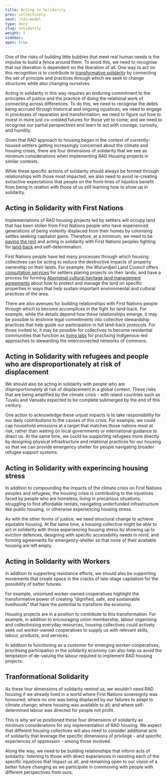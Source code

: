 ```yaml
---
title: Acting in Solidarity
prev: collectively
next: /t2s-model
type: docs
slug: solidarity
weight: 5
sidebar:
open: true
---
```

One of the risks of building little bubbles that meet real human needs is the impulse to build a fence around them. To avoid this, we need to recognise that our liberation is dependent on the liberation of all. One way to act on this recognition is to contribute to [transformative solidarity](https://commonslibrary.org/solidarity-the-past-present-and-future-of-a-world-changing-idea/) by connecting the set of principle and practices through which we seek to change structures while also changing ourselves.

Acting in solidarity in this way requires an enduring commitment to the principles of justice and the practice of doing the relational work of connecting across differences. To do this, we need to recognise the debts being accrued through historical and ongoing injustices; we need to engage in processes of reparation and transformation; we need to figure out how to invest in more just co-created futures for those yet to come; and we need to recognise our partial perspectives and learn to act with courage, curiosity, and humility. 

Given that RAD approach to housing began in the context of currently-housed settlers getting increasingly concerned about the climate and housing crises, there are four dimensions of solidarity that we see as minimum considerations when implementing RAD Housing projects in similar contexts. 

While these specific actions of solidarity should always be formed through relationships with those most impacted, we also need to avoid re-creating extractive expectations that people on the front-lines of injustice benefit from being in relation with those of us still learning how to show up in solidarity. 

## Acting in Solidarity with First Nations 
Implementations of RAD housing projects led by settlers will occupy land that has been stolen from First Nations people who have experienced generations of being violently displaced from their homes by colonising settles seeking capitalist gains. Therefore, at a minimum, we need to be [paying the rent](https://paytherent.net.au/) and acting in solidarity with First Nations peoples fighting for [land-back](https://www.commonground.org.au/article/land-back) and self-determination. 

First Nations people have led many processes through which housing collectives can be acting to reduce the destructive impacts of property ownership on their lands. For example, the Wurundjeri Land Council offers [consultation services](https://www.wurundjeri.com.au/services/cultural-consultations/) for settlers planing projects on their lands, and have a process for forming [Aboriginal cultural heritage land management agreements](https://www.firstpeoplesrelations.vic.gov.au/aboriginal-cultural-heritage-land-management-agreements) about how to protect and manage the land on specific properties in ways that help sustain important environmental and cultural practices of the area.  

There are also avenues for building relationships with First Nations people through which to become accomplices in the fight for land-back. For example, while the details depend how these relationships emerge, it may be possible to enshrine legal commitments into collective stewardship practices that help guide our participation in full land-back protocols. For those invited to, it may be possible for collectives to become residential communities that function as [living labs](https://blogs.deakin.edu.au/nikeriinstitute/the-indigenous-knowledges-systems-lab/) for practising Indigenous-led approaches to stewarding the interconnected networks of commons.


## Acting in Solidarity with refugees and people who are disproportionately at risk of displacement
We should also be acting in solidarity with people who are disproportionately at risk of displacement in a global context. These risks that are being amplified by the climate crisis - with island countries such as Tuvalu and Vanuatu expected to be complete submerged by the end of this century.

One action to acknowledge these unjust impacts is to take responsibility for our daily contributions to the causes of this crisis. For example, we could cap household emissions at a target that matches those nations most at risk, rather than waiting on local governments or international guidance to direct us. At the same time, we could be supporting refugees more directly by designing physical infrastructure and relational practices for our housing so that we can provide emergency shelter for people navigating broader refugee support systems. 

## Acting in Solidarity with experincing housing stress
In addition to compounding the impacts of the climate crisis on First Nations peoples and refugees, the housing crisis is contributing to the injustices faced by people who are homeless, living in precarious situations, struggling to find affordable rentals, navigating underfunded infrastructure like public housing, or otherwise experiencing housing stress. 

As with the other forms of justice, we need structural change to achieve equitable housing. At the same time, a housing collective might be able to act in solidarity with those experiencing housing stress by showing up to eviction defences, designing with specific accessibility needs in mind, and forming agreements for emergency-shelter so that none of their available housing are left empty. 
 
## Acting in Solidarity with Workers
In addition to supporting resistance efforts, we should also be supporting movements that create space in the cracks of late-stage capitalism for the possibility of better futures. 

For example, unionised worker-owned cooperatives highlight the transformative power of creating “dignified, safe, and sustainable livelihoods” that have the potential to transform the economy.

Housing projects are in a position to contribute to this transformation. For example, in addition to encouraging union membership, labour organising and collectivising everyday resources, housing collectives could actively seek out worker-owned cooperatives to supply us with relevant skills, labour, products, and services.

In addition to functioning as a customer for emerging worker-cooperatives, 
prioritising participation in the solidarity economy can also help us avoid the temptation of de-valuing the labour required to implement RAD housing projects. 

## Tranformational Solidarity 
As these four dimensions of solidarity remind us, we wouldn’t need RAD housing if we already lived in a world where First Nations sovereignty was honoured; where no one was being displaced by our failures to adapt to climate change; where housing was available to all; and where self-determined labour was directed for people not profit. 

This is why we’ve positioned these four dimensions of solidarity as minimum considerations for any implementation of RAD housing. We expect that different housing collectives will also need to consider additional acts of solidarity that leverage the specific dimensions of privilege - and specific experiences of oppression - among those involved. 

Along the way, we need to be building relationships that inform acts of solidarity: listening to those with direct experiences in resisting each of the specific injustices that impact us all, and remaining open to our vision of a better future changing as we participate in commoning with people with different perspectives from ours. 
